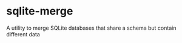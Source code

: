 sqlite-merge
============

A utility to merge SQLite databases that share a schema but contain different data
